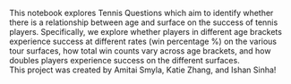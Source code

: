 This notebook explores Tennis Questions which aim to identify whether there is a relationship between age and surface on the success of tennis players. Specifically, we explore whether players in different age brackets experience success at different rates (win percentage %) on the various tour surfaces, how total win counts vary across age brackets, and how doubles players experience success on the different surfaces.  
This project was created by Amitai Smyla, Katie Zhang, and Ishan Sinha!
